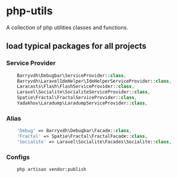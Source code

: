 # php-utils

A collection of php utilities classes and functions.

## load typical packages for all projects

### Service Provider

```php
    Barryvdh\Debugbar\ServiceProvider::class,
    Barryvdh\LaravelIdeHelper\IdeHelperServiceProvider::class,
    Laracasts\Flash\FlashServiceProvider::class,
    Laravel\Socialite\SocialiteServiceProvider::class,
    Spatie\Fractal\FractalServiceProvider::class,
    Yadakhov\Laradump\LaradumpServiceProvider::class,
```

### Alias

```php
    'Debug' => Barryvdh\Debugbar\Facade::class,
    'Fractal' => Spatie\Fractal\FractalFacade::class,
    'Socialite' => Laravel\Socialite\Facades\Socialite::class,
```

### Configs

```
    php artisan vendor:publish
```
